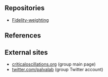 ## Repositories

<ul>
  <li> <a href="https://github.com/sanrou/fidelityWeighting">Fidelity-weighting</a> </li>
</ul>

## References

## External sites

<ul>
  <li> <a href="http://criticaloscillations.org">criticaloscillations.org</a> (group main page) </li>
  <li> <a href="https://twitter.com/palvalab?lang=en">twitter.com/palvalab</a> (group Twitter account) </li>
</ul>

